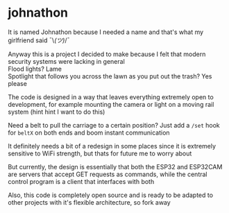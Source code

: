 # johnathon
It is named Johnathon because I needed a name and that's what my girlfriend said ¯\\_(ツ)_/¯

Anyway this is a project I decided to make because I felt that modern security systems were lacking in general
<br>
Flood lights? Lame
<br>
Spotlight that follows you across the lawn as you put out the trash? Yes please

The code is designed in a way that leaves everything extremely open to development, for example mounting the camera or light on a moving rail system (hint hint I want to do this)

Need a belt to pull the carriage to a certain position?
Just add a ```/set``` hook for ```beltX``` on both ends and boom instant communication

It definitely needs a bit of a redesign in some places since it is extremely sensitive to WiFi strength, but thats for future me to worry about

But currently, the design is essentially that both the ESP32 and ESP32CAM are servers that accept GET requests as commands, while the central control program is a client that interfaces with both

Also, this code is completely open source and is ready to be adapted to other projects with it's flexible architecture, so fork away
